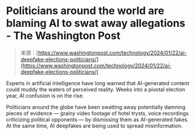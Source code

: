 <!--yml
category: 未分类
date: 2024-05-27 15:01:10
-->

# Politicians around the world are blaming AI to swat away allegations - The Washington Post

> 来源：[https://www.washingtonpost.com/technology/2024/01/22/ai-deepfake-elections-politicians/](https://www.washingtonpost.com/technology/2024/01/22/ai-deepfake-elections-politicians/)

Experts in artificial intelligence have long warned that AI-generated content could muddy the waters of perceived reality. Weeks into a pivotal election year, AI confusion is on the rise.

Politicians around the globe have been swatting away potentially damning pieces of evidence — grainy video footage of hotel trysts, voice recordings criticizing political opponents — by dismissing them as AI-generated fakes. At the same time, AI deepfakes are being used to spread misinformation.